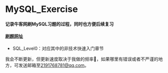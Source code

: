 # MySQL_Exercise

#### 记录牛客网刷MySQL习题的过程，同时也方便后续复习

#### [刷题网址](https://www.nowcoder.com/exam/oj?page=1&tab=SQL%E7%AF%87&topicId=199)

- SQL_Level0：对应其中的非技术快速入门章节

我会不断更新，但更新速度取决于我做的频率:dog:，如果哪里有错误或者不严谨的地方，可发送邮箱至[2191768781@qq.com](https://mail.qq.com)。